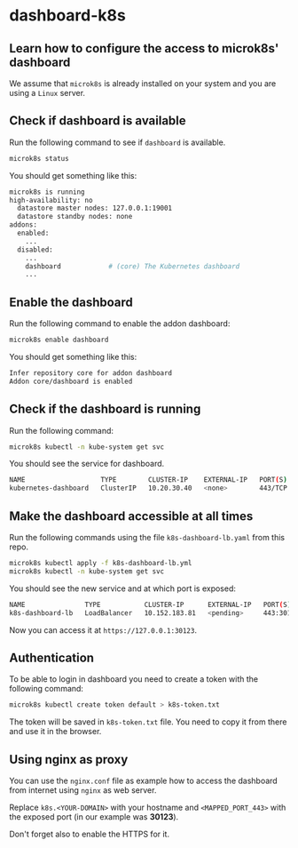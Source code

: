 # dashboard-k8s

## Learn how to configure the access to microk8s' dashboard

We assume that `microk8s` is already installed on your system and you are using a `Linux` server.

## Check if dashboard is available

Run the following command to see if `dashboard` is available.

```bash
microk8s status
```

You should get something like this:

```bash
microk8s is running
high-availability: no
  datastore master nodes: 127.0.0.1:19001
  datastore standby nodes: none
addons:
  enabled:
    ...
  disabled:
    ...
    dashboard            # (core) The Kubernetes dashboard
    ...
```

## Enable the dashboard

Run the following command to enable the addon dashboard:

```bash
microk8s enable dashboard
```

You should get something like this:

```bash
Infer repository core for addon dashboard
Addon core/dashboard is enabled
```

## Check if the dashboard is running

Run the following command:

```bash
microk8s kubectl -n kube-system get svc
```

You should see the service for dashboard.

```bash
NAME                   TYPE        CLUSTER-IP    EXTERNAL-IP   PORT(S)   AGE
kubernetes-dashboard   ClusterIP   10.20.30.40   <none>        443/TCP   1h
```

## Make the dashboard accessible at all times

Run the following commands using the file `k8s-dashboard-lb.yaml` from this repo.

```bash
microk8s kubectl apply -f k8s-dashboard-lb.yml
microk8s kubectl -n kube-system get svc
```

You should see the new service and at which port is exposed:

```bash
NAME               TYPE           CLUSTER-IP      EXTERNAL-IP   PORT(S)         AGE
k8s-dashboard-lb   LoadBalancer   10.152.183.81   <pending>     443:30123/TCP   1m
```

Now you can access it at `https://127.0.0.1:30123`.

## Authentication

To be able to login in dashboard you need to create a token with the following command:

```bash
microk8s kubectl create token default > k8s-token.txt
```

The token will be saved in `k8s-token.txt` file. You need to copy it from there and use it in the browser.

## Using nginx as proxy

You can use the `nginx.conf` file as example how to access the dashboard from internet using `nginx` as web server.

Replace `k8s.<YOUR-DOMAIN>` with your hostname and `<MAPPED_PORT_443>` with the exposed port (in our example was **30123**).

Don't forget also to enable the HTTPS for it.
